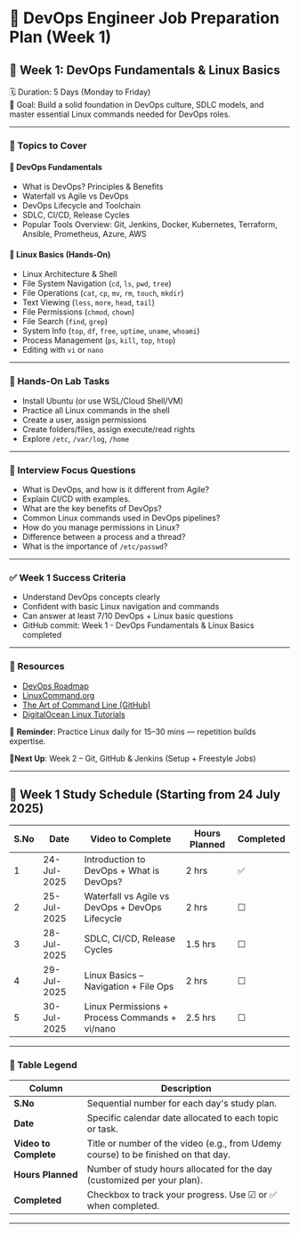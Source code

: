 # 📅 DevOps Engineer Job Preparation Plan (Week 1)

## 📘 Week 1: DevOps Fundamentals & Linux Basics
🗓️ Duration: 5 Days (Monday to Friday)  
🎯 Goal: Build a solid foundation in DevOps culture, SDLC models, and master essential Linux commands needed for DevOps roles.

---

### 📌 Topics to Cover

#### 🔹 DevOps Fundamentals
- What is DevOps? Principles & Benefits  
- Waterfall vs Agile vs DevOps  
- DevOps Lifecycle and Toolchain  
- SDLC, CI/CD, Release Cycles  
- Popular Tools Overview: Git, Jenkins, Docker, Kubernetes, Terraform, Ansible, Prometheus, Azure, AWS

#### 🔹 Linux Basics (Hands-On)
- Linux Architecture & Shell  
- File System Navigation (`cd`, `ls`, `pwd`, `tree`)  
- File Operations (`cat`, `cp`, `mv`, `rm`, `touch`, `mkdir`)  
- Text Viewing (`less`, `more`, `head`, `tail`)  
- File Permissions (`chmod`, `chown`)  
- File Search (`find`, `grep`)  
- System Info (`top`, `df`, `free`, `uptime`, `uname`, `whoami`)  
- Process Management (`ps`, `kill`, `top`, `htop`)  
- Editing with `vi` or `nano`

---

### 🧪 Hands-On Lab Tasks
- Install Ubuntu (or use WSL/Cloud Shell/VM)  
- Practice all Linux commands in the shell  
- Create a user, assign permissions  
- Create folders/files, assign execute/read rights  
- Explore `/etc`, `/var/log`, `/home`

---

### 🧠 Interview Focus Questions
- What is DevOps, and how is it different from Agile?  
- Explain CI/CD with examples.  
- What are the key benefits of DevOps?  
- Common Linux commands used in DevOps pipelines?  
- How do you manage permissions in Linux?  
- Difference between a process and a thread?  
- What is the importance of `/etc/passwd`?

---

### ✅ Week 1 Success Criteria
- Understand DevOps concepts clearly  
- Confident with basic Linux navigation and commands  
- Can answer at least 7/10 DevOps + Linux basic questions  
- GitHub commit: Week 1 - DevOps Fundamentals & Linux Basics completed

---

### 🔖 Resources
- [DevOps Roadmap](https://roadmap.sh/devops)  
- [LinuxCommand.org](http://linuxcommand.org)  
- [The Art of Command Line (GitHub)](https://github.com/jlevy/the-art-of-command-line)  
- [DigitalOcean Linux Tutorials](https://www.digitalocean.com/community/tutorials)

🔁 **Reminder**: Practice Linux daily for 15–30 mins — repetition builds expertise.

📍**Next Up**: Week 2 – Git, GitHub & Jenkins (Setup + Freestyle Jobs)

---

## 📅 Week 1 Study Schedule (Starting from 24 July 2025)

| S.No | Date       | Video to Complete                              | Hours Planned | Completed |
|------|------------|--------------------------------------------------|---------------|-----------|
| 1    | 24-Jul-2025 | Introduction to DevOps + What is DevOps?       | 2 hrs         | ✅         |
| 2    | 25-Jul-2025 | Waterfall vs Agile vs DevOps + DevOps Lifecycle| 2 hrs         | ☐         |
| 3    | 28-Jul-2025 | SDLC, CI/CD, Release Cycles                    | 1.5 hrs       | ☐         |
| 4    | 29-Jul-2025 | Linux Basics – Navigation + File Ops          | 2 hrs         | ☐         |
| 5    | 30-Jul-2025 | Linux Permissions + Process Commands + vi/nano| 2.5 hrs       | ☐         |

---

### 📘 Table Legend

| Column             | Description                                                                 |
|--------------------|-----------------------------------------------------------------------------|
| **S.No**           | Sequential number for each day's study plan.                                |
| **Date**           | Specific calendar date allocated to each topic or task.                     |
| **Video to Complete** | Title or number of the video (e.g., from Udemy course) to be finished on that day. |
| **Hours Planned**  | Number of study hours allocated for the day (customized per your plan).     |
| **Completed**      | Checkbox to track your progress. Use ☑ or ✅ when completed.                 |

---
